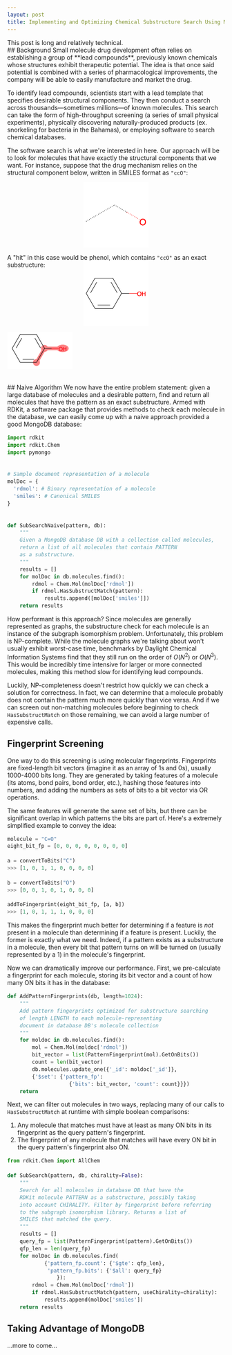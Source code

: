 ```yaml
---
layout: post
title: Implementing and Optimizing Chemical Substructure Search Using MongoDB
---
```

<div class="message">
  This post is long and relatively technical.
</div>
## Background
Small molecule drug development often relies on establishing a group of **lead compounds**, previously known chemicals whose structures exhibit therapeutic potential. The idea is that once said potential is combined with a series of pharmacological improvements, the company will be able to easily manufacture and market the drug.

To identify lead compounds, scientists start with a lead template that specifies desirable structural components. They then conduct a search across thousands—sometimes millions—of known molecules. This search can take the form of high-throughput screening (a series of small physical experiments), physically discovering naturally-produced products (ex. snorkeling for bacteria in the Bahamas), or employing software to search chemical databases.

The software search is what we're interested in here. Our approach will be to look for molecules that have exactly the structural components that we want. For instance, suppose that the drug mechanism relies on the structural component below, written in SMILES format as `"ccO"`:
<div style="display: flex; flex-direction: row; justify-content: center;">
<img src="/assets/ccO.png"
     alt="Two carbons and an oxygen"
     style="width: 30%;" />
</div>

A "hit" in this case would be phenol, which contains `"ccO"` as an exact substructure:
<div style="display: flex; flex-direction: column; justify-content: center; margin-bottom: 1rem; margin-top: -2rem">
<img src="/assets/c1ccccc1O.png"
     alt="phenol"
     style="width: 30%; margin: auto; display: inline;" />

<img src="/assets/ccOsubstruct.png"
     alt="phenol with highlighted substructure"
     style="width: 30%; margin: auto; display: inline;" />
</div>
## Naive Algorithm
We now have the entire problem statement: given a large database of molecules and a desirable pattern, find and return all molecules that have the pattern as an exact substructure. Armed with RDKit, a software package that provides methods to check each molecule in the database, we can easily come up with a naive approach provided a good MongoDB database:

```python
import rdkit
import rdkit.Chem
import pymongo


# Sample document representation of a molecule
molDoc = {
  'rdmol': # Binary representation of a molecule
  'smiles': # Canonical SMILES
}


def SubSearchNaive(pattern, db):
    """
    Given a MongoDB database DB with a collection called molecules,
    return a list of all molecules that contain PATTERN
    as a substructure.
    """
    results = []
    for molDoc in db.molecules.find():
        rdmol = Chem.Mol(molDoc['rdmol'])
        if rdmol.HasSubstructMatch(pattern):
            results.append([molDoc['smiles']])
    return results
```
How performant is this approach? Since molecules are generally represented as graphs, the substructure check for each molecule is an instance of the subgraph isomorphism problem. Unfortunately, this problem is NP-complete. While the molecule graphs we're talking about won't usually exhibit worst-case time, benchmarks by Daylight Chemical Information Systems find that they still run on the order of $O(N^2)$ or $O(N^3)$. This would be incredibly time intensive for larger or more connected molecules, making this method slow for identifying lead compounds.

Luckily, NP-completeness doesn't restrict how quickly we can check a solution for correctness. In fact, we can determine that a molecule probably does not contain the pattern much more quickly than vice versa. And if we can screen out non-matching molecules before beginning to check `HasSubstructMatch` on those remaining, we can avoid a large number of expensive calls.

## Fingerprint Screening
One way to do this screening is using molecular fingerprints. Fingerprints are fixed-length bit vectors (imagine it as an array of 1s and 0s), usually 1000-4000 bits long. They are generated by taking features of a molecule (its atoms, bond pairs, bond order, etc.), hashing those features into numbers, and adding the numbers as sets of bits to a bit vector via OR operations.

The same features will generate the same set of bits, but there can be significant overlap in which patterns the bits are part of. Here's a extremely simplified example to convey the idea:
```python
molecule = "C=O"
eight_bit_fp = [0, 0, 0, 0, 0, 0, 0, 0]

a = convertToBits("C")
>>> [1, 0, 1, 1, 0, 0, 0, 0]

b = convertToBits("O")
>>> [0, 0, 1, 0, 1, 0, 0, 0]

addToFingerprint(eight_bit_fp, [a, b])
>>> [1, 0, 1, 1, 1, 0, 0, 0]
```
This makes the fingerprint much better for determining if a feature is *not* present in a molecule than determining if a feature is present. Luckily, the former is exactly what we need. Indeed, if a pattern exists as a substructure in a molecule, then every bit that pattern turns on will be turned on (usually represented by a 1) in the molecule's fingerprint.

Now we can dramatically improve our performance. First, we pre-calculate a fingerprint for each molecule, storing its bit vector and a count of how many ON bits it has in the database:
```python
def AddPatternFingerprints(db, length=1024):
    """
    Add pattern fingerprints optimized for substructure searching
    of length LENGTH to each molecule-representing
    document in database DB's molecule collection
    """
    for moldoc in db.molecules.find():
        mol = Chem.Mol(moldoc['rdmol'])
        bit_vector = list(PatternFingerprint(mol).GetOnBits())
        count = len(bit_vector)
        db.molecules.update_one({'_id': moldoc['_id']},
        {'$set': {'pattern_fp':
                    {'bits': bit_vector, 'count': count}}})
    return
```
Next, we can filter out molecules in two ways, replacing many of our calls to `HasSubstructMatch` at runtime with simple boolean comparisons:
1. Any molecule that matches must have at least as many ON bits in its fingerprint as the query pattern's fingerprint.
2. The fingerprint of any molecule that matches will have every ON bit in the query pattern's fingerprint also ON.

```python
from rdkit.Chem import AllChem

def SubSearch(pattern, db, chirality=False):
    """
    Search for all molecules in database DB that have the
    RDKit molecule PATTERN as a substructure, possibly taking
    into account CHIRALITY. Filter by fingerprint before referring
    to the subgraph isomorphism library. Returns a list of
    SMILES that matched the query.
    """
    results = []
    query_fp = list(PatternFingerprint(pattern).GetOnBits())
    qfp_len = len(query_fp)
    for molDoc in db.molecules.find(
            {'pattern_fp.count': {'$gte': qfp_len},
             'pattern_fp.bits': {'$all': query_fp}
                }):
        rdmol = Chem.Mol(molDoc['rdmol'])
        if rdmol.HasSubstructMatch(pattern, useChirality=chirality):
            results.append(molDoc['smiles'])
    return results
```
## Taking Advantage of MongoDB
...more to come...
